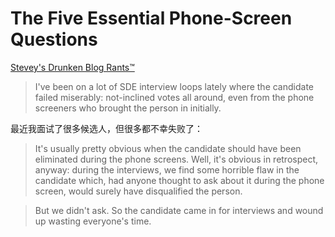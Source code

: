 # The Five Essential Phone-Screen Questions

[Stevey's Drunken Blog Rants™](https://sites.google.com/site/steveyegge2/blog-rants)



> I've been on a lot of SDE interview loops lately where the candidate failed miserably: not-inclined votes all around, even from the phone screeners who brought the person in initially. 

最近我面试了很多候选人，但很多都不幸失败了：

> It's usually pretty obvious when the candidate should have been eliminated during the phone screens. Well, it's obvious in retrospect, anyway: during the interviews, we find some horrible flaw in the candidate which, had anyone thought to ask about it during the phone screen, would surely have disqualified the person. 



> But we didn't ask. So the candidate came in for interviews and wound up wasting everyone's time. 